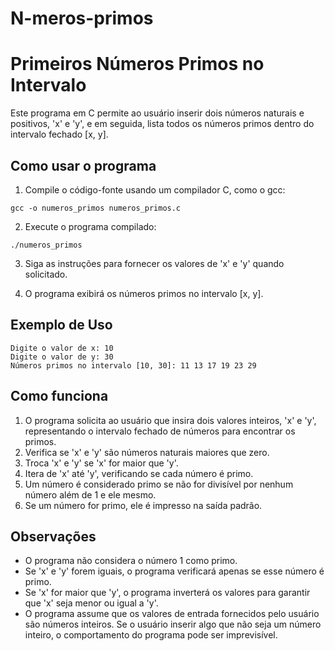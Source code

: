 # N-meros-primos

# Primeiros Números Primos no Intervalo

Este programa em C permite ao usuário inserir dois números naturais e positivos, 'x' e 'y', e em seguida, lista todos os números primos dentro do intervalo fechado [x, y].

## Como usar o programa

1. Compile o código-fonte usando um compilador C, como o gcc:

```
gcc -o numeros_primos numeros_primos.c
```

2. Execute o programa compilado:

```
./numeros_primos
```

3. Siga as instruções para fornecer os valores de 'x' e 'y' quando solicitado.

4. O programa exibirá os números primos no intervalo [x, y].

## Exemplo de Uso

```
Digite o valor de x: 10
Digite o valor de y: 30
Números primos no intervalo [10, 30]: 11 13 17 19 23 29
```

## Como funciona

1. O programa solicita ao usuário que insira dois valores inteiros, 'x' e 'y', representando o intervalo fechado de números para encontrar os primos.
2. Verifica se 'x' e 'y' são números naturais maiores que zero.
3. Troca 'x' e 'y' se 'x' for maior que 'y'.
4. Itera de 'x' até 'y', verificando se cada número é primo.
5. Um número é considerado primo se não for divisível por nenhum número além de 1 e ele mesmo.
6. Se um número for primo, ele é impresso na saída padrão.

## Observações

- O programa não considera o número 1 como primo.
- Se 'x' e 'y' forem iguais, o programa verificará apenas se esse número é primo.
- Se 'x' for maior que 'y', o programa inverterá os valores para garantir que 'x' seja menor ou igual a 'y'.
- O programa assume que os valores de entrada fornecidos pelo usuário são números inteiros. Se o usuário inserir algo que não seja um número inteiro, o comportamento do programa pode ser imprevisível.
